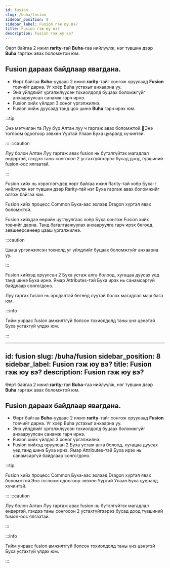 ```yaml
---
id: fusion
slug: /buha/fusion
sidebar_position: 8
sidebar_label: Fusion гэж юу вэ?
title: Fusion гэж юу вэ?
description: Fusion гэж юу вэ?
---
```

Өөрт байгаа 2 ижил **rarity**-тай **Buha**-гаа нийлүүлж, нэг түвшин дээр **Buha** гаргаж авах боломжтой юм.
## Fusion дараах байдлаар явагдана.

* Өөрт байгаа **Buha**-уудаас 2 ижил **rarity**-тайг сонгож оруулаад **Fusion** товчийг дарна. Уг хоёр Buha устахыг анхаарна уу.
* Энэ үйлдлийг үргэлжлүүсэн тохиолдолд буцаах боломжгүйг анхааруулсан санамж гарч ирнэ.
* Fusion хийх үйлдэл 3 хоног үргэлжилнэ.
* Fusion хийж дуусаад танд цоо шинэ **Buha** гарч ирэх юм.


:::tip

Энэ мэтчилэн та Луу бүр Алтан луу ч гаргаж авах боломжтой.Энэ тоглоом одоогоор зөвхөн Ууртай Улаан Буха цувралд хүчинтэй.

:::
:::caution

Луу болон Алтан Луу гаргаж авах fusion нь бүтэлгүйтэх магадлал өндөртэй, гэхдээ таны сонгосон 2 устахгүйгээрээ бусад доод түвшиний fusion-оос ялгаатай.

:::

Fusion хийх нь хэрэглэгчдэд өөрт байгаа ижил Rarity-тай хоёр Буха-г нийлүүлж нэг түвшин дээр Rarity-тай нэг Буха гаргаж авах боломжийг олгож байгаа юм.

Fusion хийх процесс Common Буха-аас эхлээд Dragon хүртэл явах боломжтой.

Fusion хийхдээ өөрийн цуглуулгаас хоёр Буха сонгож Fusion хийх товчийг дарна. Танд баталгаажуулах анхааруулга гарч ирэх бөгөөд, зөвшөөрсөнөөр цааш үргэлжилнэ.

:::caution

Цааш үргэлжилсэн тохиолд уг үйлдлийг буцаах боломжгүйг анхаарна уу.

:::

Fusion хийхэд оруулсан 2 Буха устаж алга болоод, хугацаа дуусах үед танд шинэ Буха ирнэ. Ямар Аttributes-тэй Буха ирэх нь санамсаргүй байдлаар сонгогдоно.

Луу гаргах fusion нь эрсдэлтэй бөгөөд луутай болох магадлал маш бага юм.

:::info

Тийм учраас fusion амжилтгүй болсон тохиолдолд таны үнэ цэнэтэй Буха устахгүй үлдэх юм.

:::



---
id: fusion
slug: /buha/fusion
sidebar_position: 8
sidebar_label: Fusion гэж юу вэ?
title: Fusion гэж юу вэ?
description: Fusion гэж юу вэ?
---
Өөрт байгаа 2 ижил **rarity**-тай **Buha**-гаа нийлүүлж, нэг түвшин дээр **Buha** гаргаж авах боломжтой юм.
## Fusion дараах байдлаар явагдана.

* Өөрт байгаа **Buha**-уудаас 2 ижил **rarity**-тайг сонгож оруулаад **Fusion** товчийг дарна. Уг хоёр Buha устахыг анхаарна уу.
* Энэ үйлдлийг үргэлжлүүсэн тохиолдолд буцаах боломжгүйг анхааруулсан санамж гарч ирнэ.
* Fusion хийх үйлдэл 3 хоног үргэлжилнэ.
* Fusion хийхэд оруулсан 2 Буха устаж алга болоод, хугацаа дуусах үед танд шинэ Буха ирнэ. Ямар Аttributes-тэй Буха ирэх нь санамсаргүй байдлаар сонгогдоно.



:::tip

Fusion хийх процесс Common Буха-аас эхлээд Dragon хүртэл явах боломжтой.Энэ тоглоом одоогоор зөвхөн Ууртай Улаан Буха цувралд хүчинтэй.

:::
:::caution

Луу болон Алтан Луу гаргаж авах fusion нь бүтэлгүйтэх магадлал өндөртэй, гэхдээ таны сонгосон 2 устахгүйгээрээ бусад доод түвшиний fusion-оос ялгаатай.

:::


:::info

Тийм учраас fusion амжилтгүй болсон тохиолдолд таны үнэ цэнэтэй Буха устахгүй үлдэх юм.

:::
